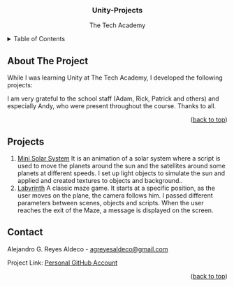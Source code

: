 <div id="top"></div>


<!-- PROJECT LOGO -->
<br />
<div align="center">
  <!--a href="https://github.com/othneildrew/Best-README-Template">
    <img src="images/logo.png" alt="Logo" width="80" height="80">
  </a-->

  <h3 align="center">Unity-Projects</h3>

  <p align="center">
    The Tech Academy
    <br />
  </p>
</div>


<!-- TABLE OF CONTENTS -->
<details>
  <summary>Table of Contents</summary>
  <ol>
    <li>
      <a href="#about-the-project">About This Repo</a>
    </li>
    <li><a href="#projects">projects</a></li>
    <li><a href="#contact">Contact</a></li>
  </ol>
</details>


<!-- ABOUT THE PROJECT -->
## About The Project

<!-- [![Product Name Screen Shot][product-screenshot]](https://example.com)-->

While I was learning Unity at The Tech Academy, I developed the following projects:


I am very grateful to the school staff (Adam, Rick, Patrick and others) and especially Andy, who were present throughout the course. Thanks to all.


<p align="right">(<a href="#top">back to top</a>)</p>

## Projects
<!-- PROJECTS -->
<ol>
  <li>
    <a href="https://github.com/AlexGReyes/Unity_v1/tree/main/mini_solar_sys">Mini Solar System</a> It is an animation of a solar system where a script is used to move the planets around the sun and the satellites around some planets at different speeds. I set up light objects to simulate the sun and applied and created textures to objects and background..
  </li>
  <li>
    <a href="https://github.com/AlexGReyes/Labyrinth_Game/tree/main/labyrinth">Labyrinth</a> A classic maze game. It starts at a specific position, as the user moves on the plane, the camera follows him. I passed different parameters between scenes, objects and scripts. When the user reaches the exit of the Maze, a message is displayed on the screen.
  </li>
</ol>
  
<!-- CONTACT -->
## Contact

Alejandro G. Reyes Aldeco - agreyesaldeco@gmail.com

Project Link: [Personal GitHub Account](https://github.com/AlexGReyes/)

<p align="right">(<a href="#top">back to top</a>)</p>


